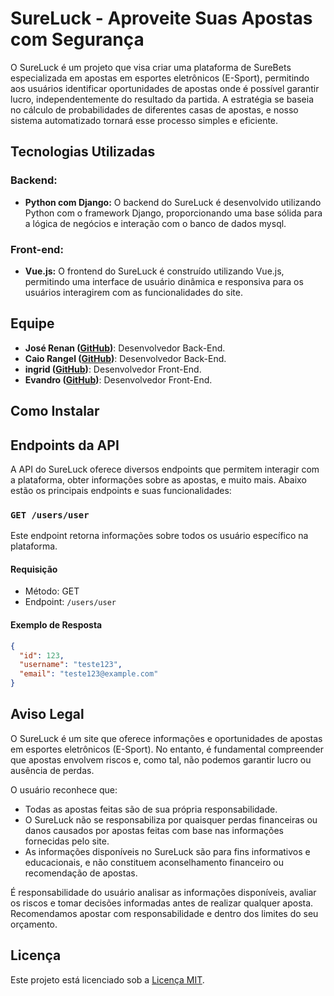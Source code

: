 # SureLuck - Aproveite Suas Apostas com Segurança

O SureLuck é um projeto que visa criar uma plataforma de SureBets especializada em apostas em esportes eletrônicos (E-Sport), permitindo aos usuários identificar oportunidades de apostas onde é possível garantir lucro, independentemente do resultado da partida. A estratégia se baseia no cálculo de probabilidades de diferentes casas de apostas, e nosso sistema automatizado tornará esse processo simples e eficiente.

## Tecnologias Utilizadas

### Backend:
- **Python com Django:** O backend do SureLuck é desenvolvido utilizando Python com o framework Django, proporcionando uma base sólida para a lógica de negócios e interação com o banco de dados mysql.

### Front-end:
- **Vue.js:** O frontend do SureLuck é construído utilizando Vue.js, permitindo uma interface de usuário dinâmica e responsiva para os usuários interagirem com as funcionalidades do site.

## Equipe

- **José Renan ([GitHub](https://github.com/thisisrenan))**: Desenvolvedor Back-End.
- **Caio Rangel ([GitHub](https://github.com/caio741))**: Desenvolvedor Back-End.
- **ingrid ([GitHub](https://github.com/ingridrsm))**: Desenvolvedor Front-End.
- **Evandro ([GitHub](https://github.com/Evandrogv123))**: Desenvolvedor Front-End.

## Como Instalar


## Endpoints da API

A API do SureLuck oferece diversos endpoints que permitem interagir com a plataforma, obter informações sobre as apostas, e muito mais. Abaixo estão os principais endpoints e suas funcionalidades:

### `GET /users/user` 

Este endpoint retorna informações sobre todos os usuário específico na plataforma.

#### Requisição

- Método: GET
- Endpoint: `/users/user`

#### Exemplo de Resposta
```json
{
  "id": 123,
  "username": "teste123",
  "email": "teste123@example.com"
}
```


## Aviso Legal

O SureLuck é um site que oferece informações e oportunidades de apostas em esportes eletrônicos (E-Sport). No entanto, é fundamental compreender que apostas envolvem riscos e, como tal, não podemos garantir lucro ou ausência de perdas.

O usuário reconhece que:

- Todas as apostas feitas são de sua própria responsabilidade.
- O SureLuck não se responsabiliza por quaisquer perdas financeiras ou danos causados por apostas feitas com base nas informações fornecidas pelo site.
- As informações disponíveis no SureLuck são para fins informativos e educacionais, e não constituem aconselhamento financeiro ou recomendação de apostas.

É responsabilidade do usuário analisar as informações disponíveis, avaliar os riscos e tomar decisões informadas antes de realizar qualquer aposta. Recomendamos apostar com responsabilidade e dentro dos limites do seu orçamento.


## Licença

Este projeto está licenciado sob a [Licença MIT](LICENSE).
